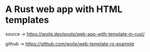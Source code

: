 # A Rust web app with HTML templates

source -> <https://woile.dev/posts/web-app-with-template-in-rust/>

github -> <https://github.com/woile/web-template-rs-example>
